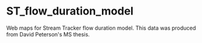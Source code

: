 # ST_flow_duration_model
Web maps for Stream Tracker flow duration model. This data was produced from David Peterson's MS thesis.
